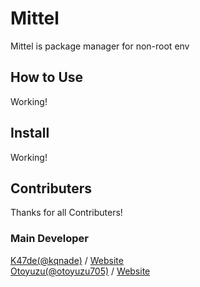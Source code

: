 # Mittel

Mittel is package manager for non-root env

## How to Use

Working!

## Install

Working!

## Contributers

Thanks for all Contributers!

### Main Developer

[K47de(@kqnade)](https://github.com/kqnade) / [Website](https://k4na.de)  
[Otoyuzu(@otoyuzu705)](https://github.com/otoyuzu705) / [Website](https://www.otoyuzu.com)
